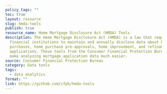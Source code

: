 ```yaml
---
policy_tags: ""
toc: true
layout: resource
slug: hmda-tools
publish: true
resource_name: Home Mortgage Disclosure Act (HMDA) Tools
description: The Home Mortgage Disclosure Act (HMDA) is a law that requires
  financial institutions to maintain and annually disclose data about home
  purchases, home purchase pre-approvals, home improvement, and refinance
  applications. These tools from the Consumer Financial Protection Bureau (CFPB)
  make analyzing mortgage application data much easier.
source: Consumer Financial Protection Bureau
category: Data tools
tags:
  - data analytics
format: ""
link: https://github.com/cfpb/hmda-tools
---
```

